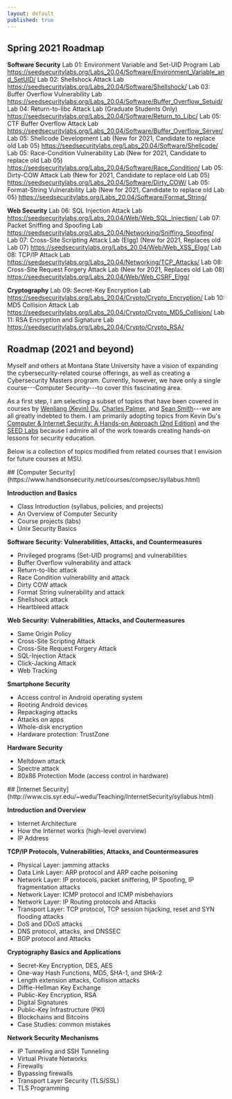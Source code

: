 ```yaml
---
layout: default
published: true
---
```


## Spring 2021 Roadmap

**Software Security**
Lab 01: Environment Variable and Set-UID Program Lab
https://seedsecuritylabs.org/Labs_20.04/Software/Environment_Variable_and_SetUID/
Lab 02: Shellshock Attack Lab
https://seedsecuritylabs.org/Labs_20.04/Software/Shellshock/
Lab 03: Buffer Overflow Vulnerability Lab
https://seedsecuritylabs.org/Labs_20.04/Software/Buffer_Overflow_Setuid/
Lab 04: Return-to-libc Attack Lab (Graduate Students Only)
https://seedsecuritylabs.org/Labs_20.04/Software/Return_to_Libc/
Lab 05: CTF Buffer Overflow Attack Lab
https://seedsecuritylabs.org/Labs_20.04/Software/Buffer_Overflow_Server/
Lab 05: Shellcode Development Lab (New for 2021, Candidate to replace old Lab 05)
https://seedsecuritylabs.org/Labs_20.04/Software/Shellcode/
Lab 05: Race-Condition Vulnerability Lab (New for 2021, Candidate to replace old Lab 05)
https://seedsecuritylabs.org/Labs_20.04/Software/Race_Condition/
Lab 05: Dirty-COW Attack Lab (New for 2021, Candidate to replace old Lab 05)
https://seedsecuritylabs.org/Labs_20.04/Software/Dirty_COW/
Lab 05: Format-String Vulnerability Lab (New for 2021, Candidate to replace old Lab 05)
https://seedsecuritylabs.org/Labs_20.04/Software/Format_String/

**Web Security**
Lab 06: SQL Injection Attack Lab
https://seedsecuritylabs.org/Labs_20.04/Web/Web_SQL_Injection/
Lab 07: Packet Sniffing and Spoofing Lab
https://seedsecuritylabs.org/Labs_20.04/Networking/Sniffing_Spoofing/
Lab 07: Cross-Site Scripting Attack Lab (Elgg) (New for 2021, Replaces old Lab 07)
https://seedsecuritylabs.org/Labs_20.04/Web/Web_XSS_Elgg/
Lab 08: TCP/IP Attack Lab
https://seedsecuritylabs.org/Labs_20.04/Networking/TCP_Attacks/
Lab 08: Cross-Site Request Forgery Attack Lab (New for 2021, Replaces old Lab 08)
https://seedsecuritylabs.org/Labs_20.04/Web/Web_CSRF_Elgg/

**Cryptography**
Lab 09: Secret-Key Encryption Lab
https://seedsecuritylabs.org/Labs_20.04/Crypto/Crypto_Encryption/
Lab 10: MD5 Collision Attack Lab
https://seedsecuritylabs.org/Labs_20.04/Crypto/Crypto_MD5_Collision/
Lab 11: RSA Encryption and Signature Lab
https://seedsecuritylabs.org/Labs_20.04/Crypto/Crypto_RSA/

## Roadmap (2021 and beyond)

Myself and others at Montana State University have a vision of expanding the cybersecurity-related course offerings,
  as well as creating a Cybersecurity Masters program.
Currently, however, we have only a single course---Computer Security---to cover this fascinating area.

As a first step, I am selecting a subset of topics that have been covered in courses by
  [Wenliang (Kevin) Du](http://www.cis.syr.edu/~wedu/),
  [Charles Palmer](https://www.cs.dartmouth.edu/~ccpalmer/), and
  [Sean Smith](https://cs.dartmouth.edu/~sws/)---we are all greatly indebted to them.
I am primarily adopting topics from Kevin Du's [Computer & Internet Security: A Hands-on Approach (2nd Edition)](https://www.handsonsecurity.net)
  and the [SEED Labs](https://seedsecuritylabs.org)
  because I admire all of the work towards creating hands-on lessons for security education.

Below is a collection of topics modified from related courses that I envision for future courses at MSU.

<!-- Row 1 -->
<div class="row">

<div class="col-md-6 order-1 mt-3" markdown="1">
## [Computer Security](https://www.handsonsecurity.net/courses/compsec/syllabus.html)

**Introduction and Basics**
- Class Introduction (syllabus, policies, and projects)
- An Overview of Computer Security
- Course projects (labs)
- Unix Security Basics

**Software Security: Vulnerabilities, Attacks, and Countermeasures**
- Privileged programs (Set-UID programs) and vulnerabilities
- Buffer Overflow vulnerability and attack
- Return-to-libc attack
- Race Condition vulnerability and attack
- Dirty COW attack
- Format String vulnerability and attack
- Shellshock attack
- Heartbleed attack

**Web Security: Vulnerabilities, Attacks, and Coutermeasures**
- Same Origin Policy
- Cross-Site Scripting Attack
- Cross-Site Request Forgery Attack
- SQL-Injection Attack
- Click-Jacking Attack
- Web Tracking

**Smartphone Security**
- Access control in Android operating system
- Rooting Android devices
- Repackaging attacks
- Attacks on apps
- Whole-disk encryption
- Hardware protection: TrustZone

**Hardware Security**
- Meltdown attack
- Spectre attack
- 80x86 Protection Mode (access control in hardware)
</div>

<div class="col-md-6 order-2 mt-3" markdown="1">
## [Internet Security](http://www.cis.syr.edu/~wedu/Teaching/InternetSecurity/syllabus.html)

**Introduction and Overview**
- Internet Architecture
- How the Internet works (high-level overview)
- IP Address

**TCP/IP Protocols, Vulnerabilities, Attacks, and Countermeasures**
- Physical Layer: jamming attacks
- Data Link Layer: ARP protocol and ARP cache poisoning
- Network Layer: IP protocols, packet sniffering, IP Spoofing, IP fragmentation attacks
- Network Layer: ICMP protocol and ICMP misbehaviors
- Network Layer: IP Routing protocols and Attacks
- Transport Layer: TCP protocol, TCP session hijacking, reset and SYN flooding attacks
- DoS and DDoS attacks
- DNS protocol, attacks, and DNSSEC
- BGP protocol and Attacks

**Cryptography Basics and Applications**
- Secret-Key Encryption, DES, AES
- One-way Hash Functions, MD5, SHA-1, and SHA-2
- Length extension attacks, Collision attacks
- Diffie-Hellman Key Exchange
- Public-Key Encryption, RSA
- Digital Signatures
- Public-Key Infrastructure (PKI)
- Blockchains and Bitcoins
- Case Studies: common mistakes

**Network Security Mechanisms**
- IP Tunneling and SSH Tunneling
- Virtual Private Networks
- Firewalls
- Bypassing firewalls
- Transport Layer Security (TLS/SSL)
- TLS Programming
</div>

</div>
